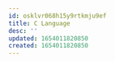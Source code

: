 ```yaml
---
id: osklvr068h15y9rtkmju9ef
title: C Language
desc: ''
updated: 1654011820850
created: 1654011820850
---
```


